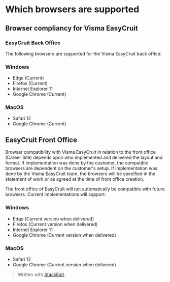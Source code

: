 # Which browsers are supported

## Browser compliancy for Visma EasyCruit

### EasyCruit Back Office

The following browsers are supported for the Visma EasyCruit back office:

### Windows

-   Edge (Current)
-   Firefox (Current)
-   Internet Explorer 11
-   Google Chrome (Current)

### MacOS

-   Safari 12
-   Google Chrome (Current)

## EasyCruit Front Office

Browser compatibility with  Visma  EasyCruit in relation to the front office (Career Site) depends upon who implemented and delivered the layout and format. If implementation was done by the customer, the compatible browsers are dependent on the customer's setup. If implementation was done by the  Visma  EasyCruit team, the browsers will be specified in the statement of work or as agreed at the time of front office creation.

The front office of EasyCruit will not automatically be compatible with future browsers. Current implementations will support:

### Windows

-   Edge (Current version when delivered)
-   Firefox (Current version when delivered)
-   Internet Explorer 11
-   Google Chrome (Current version when delivered)

### MacOS

-   Safari 12
-   Google Chrome (Current version when delivered)


> Written with [StackEdit](https://stackedit.io/).
<!--stackedit_data:
eyJoaXN0b3J5IjpbLTg4NzAwODMxN119
-->